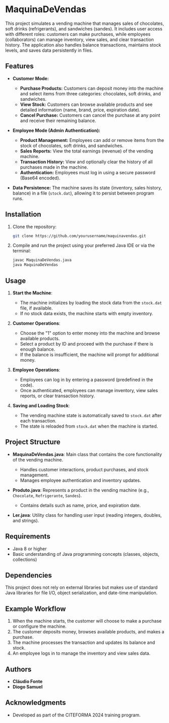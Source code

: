 # MaquinaDeVendas

This project simulates a vending machine that manages sales of chocolates, soft drinks (refrigerants), and sandwiches (sandes). It includes user access with different roles: customers can make purchases, while employees (collaborators) can manage inventory, view sales, and clear transaction history. The application also handles balance transactions, maintains stock levels, and saves data persistently in files.

## Features

- **Customer Mode:**
  - **Purchase Products:** Customers can deposit money into the machine and select items from three categories: chocolates, soft drinks, and sandwiches.
  - **View Stock:** Customers can browse available products and see detailed information (name, brand, price, expiration date).
  - **Cancel Purchase:** Customers can cancel the purchase at any point and receive their remaining balance.

- **Employee Mode (Admin Authentication):**
  - **Product Management:** Employees can add or remove items from the stock of chocolates, soft drinks, and sandwiches.
  - **Sales Reports:** View the total earnings (revenue) of the vending machine.
  - **Transaction History:** View and optionally clear the history of all purchases made in the machine.
  - **Authentication:** Employees must log in using a secure password (Base64 encoded).

- **Data Persistence:** The machine saves its state (inventory, sales history, balance) in a file (`stock.dat`), allowing it to persist between program runs.

## Installation

1. Clone the repository:
    ```bash
    git clone https://github.com/yourusername/maquinavendas.git
    ```
2. Compile and run the project using your preferred Java IDE or via the terminal:
    ```bash
    javac MaquinaDeVendas.java
    java MaquinaDeVendas
    ```

## Usage

1. **Start the Machine**: 
   - The machine initializes by loading the stock data from the `stock.dat` file, if available.
   - If no stock data exists, the machine starts with empty inventory.

2. **Customer Operations**:
   - Choose the "1" option to enter money into the machine and browse available products.
   - Select a product by ID and proceed with the purchase if there is enough balance.
   - If the balance is insufficient, the machine will prompt for additional money.

3. **Employee Operations**:
   - Employees can log in by entering a password (predefined in the code).
   - Once authenticated, employees can manage inventory, view sales reports, or clear transaction history.

4. **Saving and Loading Stock**:
   - The vending machine state is automatically saved to `stock.dat` after each transaction.
   - The state is reloaded from `stock.dat` when the machine is started.

## Project Structure

- **MaquinaDeVendas.java**: Main class that contains the core functionality of the vending machine.
  - Handles customer interactions, product purchases, and stock management.
  - Manages employee authentication and inventory updates.
  
- **Produto.java**: Represents a product in the vending machine (e.g., `Chocolate`, `Refrigerante`, `Sandes`).
  - Contains details such as name, price, and expiration date.

- **Ler.java**: Utility class for handling user input (reading integers, doubles, and strings).

## Requirements

- Java 8 or higher
- Basic understanding of Java programming concepts (classes, objects, collections)

## Dependencies

This project does not rely on external libraries but makes use of standard Java libraries for file I/O, object serialization, and date-time manipulation.

## Example Workflow

1. When the machine starts, the customer will choose to make a purchase or configure the machine.
2. The customer deposits money, browses available products, and makes a purchase.
3. The machine processes the transaction and updates its balance and stock.
4. An employee logs in to manage the inventory and view sales data.

## Authors

- **Cláudio Fonte**
- **Diogo Samuel**

## Acknowledgments

- Developed as part of the CITEFORMA 2024 training program.
